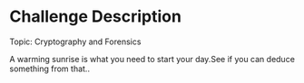 # Challenge Description
Topic: Cryptography and Forensics

A warming sunrise is what you need to start your day.See if you can deduce something from that..  

